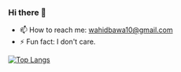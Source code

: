 ### Hi there 👋

- 📫 How to reach me: wahidbawa10@gmail.com
- ⚡ Fun fact: I don't care.

<!-- Thanks for the stuff below rooch (https://github.com/FerruccioSisti/) -->

<!-- [![My GitHub stats](https://github-readme-stats.vercel.app/api?username=WahidBawa&count_private=true&show_icons=true&include_all_commits=true&theme=merko)](https://github.com/WahidBawa/github-readme-stats) -->

[![Top Langs](https://github-readme-stats.vercel.app/api/top-langs/?username=WahidBawa&layout=compact&theme=merko)](https://github.com/WahidBawa/github-readme-stats)
